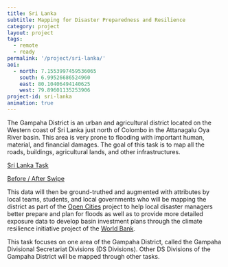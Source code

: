 ```yaml
---
title: Sri Lanka
subtitle: Mapping for Disaster Preparedness and Resilience
category: project
layout: project
tags:
  - remote
  - ready
permalink: '/project/sri-lanka/'
aoi:
  - north: 7.1553997459536065
    south: 6.99526686524960
    east: 80.10406494140625
    west: 79.89601135253906
project-id: sri-lanka
animation: true
---
```


The Gampaha District is an urban and agricultural district located on the Western coast of Sri Lanka just north of Colombo in the Attanagalu Oya River basin. This area is very prone to flooding with important human, material, and financial damages. The goal of this task is to map all the roads, buildings, agricultural lands, and other infrastructures.

<a href="http://tasks.hotosm.org/project/764">Sri Lanka Task</a>

<a href="/swipe/sri-lanka/">Before / After Swipe</a>

This data will then be ground-truthed and augmented with attributes by local teams, students, and local governments who will be mapping the district as part of the <a href="http://www.gfdrr.org/opendri">Open Cities</a> project to help local disaster managers better prepare and plan for floods as well as to provide more detailed exposure data to develop basin investment plans through the climate resilience initiative project of the  <a href="http://www.worldbank.org/projects/P146314?lang=en">World Bank</a>.

This task focuses on one area of the Gampaha District, called the Gampaha Divisional Secretariat Divisions (DS Divisions). Other DS Divisions of the Gampaha District will be mapped through other tasks.


